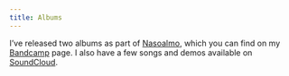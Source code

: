 ```yaml
---
title: Albums
---
```


I’ve released two albums as part of [Nasoalmo](https://nasoalmo.org/), which you can find on my [Bandcamp](http://stoogoff.bandcamp.com/) page. I also have a few songs and demos available on [SoundCloud](https://soundcloud.com/stoogoff).
